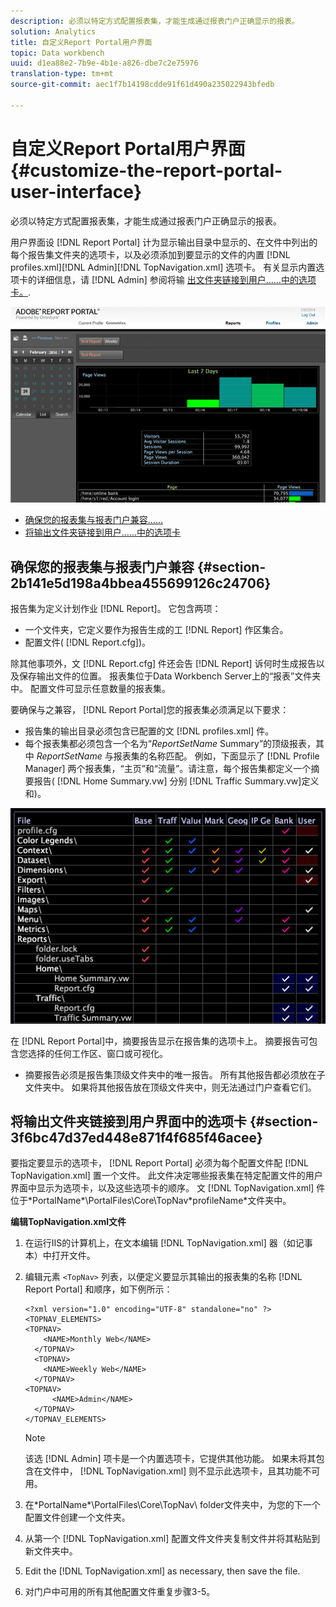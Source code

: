 ```yaml
---
description: 必须以特定方式配置报表集，才能生成通过报表门户正确显示的报表。
solution: Analytics
title: 自定义Report Portal用户界面
topic: Data workbench
uuid: d1ea88e2-7b9e-4b1e-a826-dbe7c2e75976
translation-type: tm+mt
source-git-commit: aec1f7b14198cdde91f61d490a235022943bfedb

---
```



# 自定义Report Portal用户界面{#customize-the-report-portal-user-interface}

必须以特定方式配置报表集，才能生成通过报表门户正确显示的报表。

用户界面设 [!DNL Report Portal] 计为显示输出目录中显示的、在文件中列出的每个报告集文件夹的选项卡，以及必须添加到要显示的文件的内置 [!DNL profiles.xml][!DNL Admin][!DNL TopNavigation.xml] 选项卡。 有关显示内置选项卡的详细信息，请 [!DNL Admin] 参阅将输 [出文件夹链接到用户……中的选项卡。](../../../home/c-rpt-oview/c-install-rpt-port/c-rpt-port-user-inter.md#section-3f6bc47d37ed448e871f4f685f46acee).

![](assets/report_portal_home.png)

* [确保您的报表集与报表门户兼容……](../../../home/c-rpt-oview/c-install-rpt-port/c-rpt-port-user-inter.md#section-2b141e5d198a4bbea455699126c24706)
* [将输出文件夹链接到用户……中的选项卡](../../../home/c-rpt-oview/c-install-rpt-port/c-rpt-port-user-inter.md#section-3f6bc47d37ed448e871f4f685f46acee)

## 确保您的报表集与报表门户兼容 {#section-2b141e5d198a4bbea455699126c24706}

报告集为定义计划作业 [!DNL Report]。 它包含两项：

* 一个文件夹，它定义要作为报告生成的工 [!DNL Report] 作区集合。
* 配置文件( [!DNL Report.cfg])。

除其他事项外，文 [!DNL Report.cfg] 件还会告 [!DNL Report] 诉何时生成报告以及保存输出文件的位置。 报表集位于Data Workbench Server上的“报表”文件夹中。 配置文件可显示任意数量的报表集。

要确保与之兼容， [!DNL Report Portal]您的报表集必须满足以下要求：

* 报告集的输出目录必须包含已配置的文 [!DNL profiles.xml] 件。
* 每个报表集都必须包含一个名为“*ReportSetName* Summary”的顶级报表，其中 *ReportSetName* 与报表集的名称匹配。 例如，下面显示了 [!DNL Profile Manager] 两个报表集，“主页”和“流量”。请注意，每个报告集都定义一个摘要报告( [!DNL Home Summary.vw] 分别 [!DNL Traffic Summary.vw]定义和)。

![](assets/rptPort_scrn_RptSets.png)

在 [!DNL Report Portal]中，摘要报告显示在报告集的选项卡上。 摘要报告可包含您选择的任何工作区、窗口或可视化。

* 摘要报告必须是报告集顶级文件夹中的唯一报告。 所有其他报告都必须放在子文件夹中。 如果将其他报告放在顶级文件夹中，则无法通过门户查看它们。

## 将输出文件夹链接到用户界面中的选项卡 {#section-3f6bc47d37ed448e871f4f685f46acee}

要指定要显示的选项卡， [!DNL Report Portal] 必须为每个配置文件配 [!DNL TopNavigation.xml] 置一个文件。 此文件决定哪些报表集在特定配置文件的用户界面中显示为选项卡，以及这些选项卡的顺序。 文 [!DNL TopNavigation.xml] 件位于\*PortalName*\PortalFiles\Core\TopNav\*profileName*文件夹中。

**编辑TopNavigation.xml文件**

1. 在运行IIS的计算机上，在文本编辑 [!DNL TopNavigation.xml] 器（如记事本）中打开文件。
1. 编辑元素 `<TopNav>` 列表，以便定义要显示其输出的报表集的名称 [!DNL Report Portal] 和顺序，如下例所示：

   ```
   <?xml version="1.0" encoding="UTF-8" standalone="no" ?>
   <TOPNAV_ELEMENTS>
   <TOPNAV>
       <NAME>Monthly Web</NAME>
     </TOPNAV>
     <TOPNAV>
       <NAME>Weekly Web</NAME>
     </TOPNAV>
   <TOPNAV> 
         <NAME>Admin</NAME> 
     </TOPNAV>
   </TOPNAV_ELEMENTS>
   ```

   >[!NOTE]
   >
   >该选 [!DNL Admin] 项卡是一个内置选项卡，它提供其他功能。 如果未将其包含在文件中， [!DNL TopNavigation.xml] 则不显示此选项卡，且其功能不可用。

1. 在\*PortalName*\PortalFiles\Core\TopNav\ folder文件夹中，为您的下一个配置文件创建一个文件夹。
1. 从第一个 [!DNL TopNavigation.xml] 配置文件文件夹复制文件并将其粘贴到新文件夹中。
1. Edit the [!DNL TopNavigation.xml] as necessary, then save the file.
1. 对门户中可用的所有其他配置文件重复步骤3-5。

